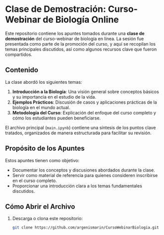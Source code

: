 # Clase de Demostración: Curso-Webinar de Biología Online

Este repositorio contiene los apuntes tomados durante una **clase de demostración** del curso-webinar de biología en línea. La sesión fue presentada como parte de la promoción del curso, y aquí se recopilan los temas principales discutidos, así como algunos recursos clave que fueron compartidos.

## Contenido

La clase abordó los siguientes temas:

1. **Introducción a la Biología**: Una visión general sobre conceptos básicos y su importancia en el estudio de la vida.
2. **Ejemplos Prácticos**: Discusión de casos y aplicaciones prácticas de la biología en el mundo actual.
3. **Metodología del Curso**: Explicación del enfoque del curso completo y cómo los estudiantes pueden beneficiarse.

El archivo principal (`main.ipynb`) contiene una síntesis de los puntos clave tratados, organizados de manera estructurada para facilitar su revisión.

## Propósito de los Apuntes

Estos apuntes tienen como objetivo:

- Documentar los conceptos y discusiones abordados durante la clase.
- Servir como material de referencia para quienes consideren inscribirse en el curso completo.
- Proporcionar una introducción clara a los temas fundamentales discutidos.

## Cómo Abrir el Archivo

1. Descarga o clona este repositorio:
   ```bash
   git clone https://github.com/argenismarin/CursoWebinarBiologia.git
